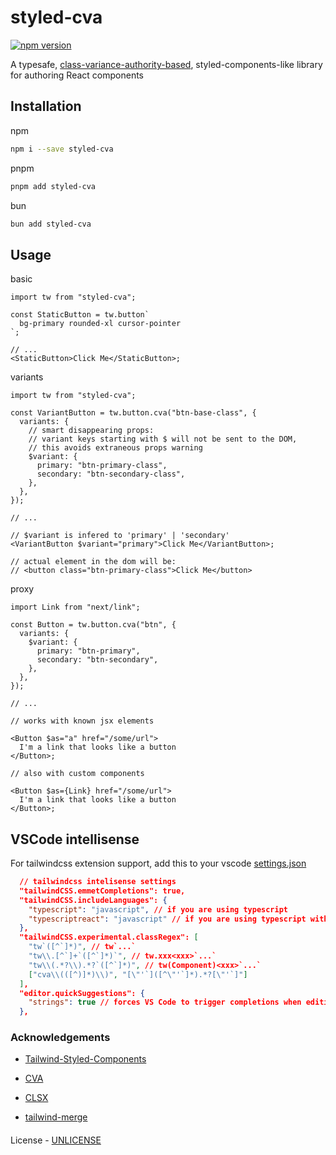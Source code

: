 # styled-cva

[![npm version](https://badge.fury.io/js/styled-cva.svg)](https://badge.fury.io/js/styled-cva)

A typesafe, [class-variance-authority-based](https://github.com/joe-bell/cva), styled-components-like library for authoring React components

## Installation

npm

```bash
npm i --save styled-cva
```

pnpm

```bash
pnpm add styled-cva
```

bun

```bash
bun add styled-cva
```

## Usage

basic

```tsx
import tw from "styled-cva";

const StaticButton = tw.button`
  bg-primary rounded-xl cursor-pointer
`;

// ...
<StaticButton>Click Me</StaticButton>;
```

variants

```tsx
import tw from "styled-cva";

const VariantButton = tw.button.cva("btn-base-class", {
  variants: {
    // smart disappearing props:
    // variant keys starting with $ will not be sent to the DOM,
    // this avoids extraneous props warning
    $variant: {
      primary: "btn-primary-class",
      secondary: "btn-secondary-class",
    },
  },
});

// ...

// $variant is infered to 'primary' | 'secondary'
<VariantButton $variant="primary">Click Me</VariantButton>;

// actual element in the dom will be:
// <button class="btn-primary-class">Click Me</button>
```

proxy

```tsx
import Link from "next/link";

const Button = tw.button.cva("btn", {
  variants: {
    $variant: {
      primary: "btn-primary",
      secondary: "btn-secondary",
    },
  },
});

// ...

// works with known jsx elements

<Button $as="a" href="/some/url">
  I'm a link that looks like a button
</Button>;

// also with custom components

<Button $as={Link} href="/some/url">
  I'm a link that looks like a button
</Button>;
```

## VSCode intellisense

For tailwindcss extension support, add this to your vscode [settings.json](/.vscode/settings.json)

```json
  // tailwindcss intelisense settings
  "tailwindCSS.emmetCompletions": true,
  "tailwindCSS.includeLanguages": {
    "typescript": "javascript", // if you are using typescript
    "typescriptreact": "javascript" // if you are using typescript with react
  },
  "tailwindCSS.experimental.classRegex": [
    "tw`([^`]*)", // tw`...`
    "tw\\.[^`]+`([^`]*)`", // tw.xxx<xxx>`...`
    "tw\\(.*?\\).*?`([^`]*)", // tw(Component)<xxx>`...`
    ["cva\\(([^)]*)\\)", "[\"'`]([^\"'`]*).*?[\"'`]"]
  ],
  "editor.quickSuggestions": {
    "strings": true // forces VS Code to trigger completions when editing "string" content
  },
```

### Acknowledgements

- [Tailwind-Styled-Components](https://github.com/MathiasGilson/Tailwind-Styled-Component)

- [CVA](https://github.com/joe-bell/cva)

- [CLSX](https://github.com/lukeed/clsx)

- [tailwind-merge](https://github.com/dcastil/tailwind-merge)

####

License - [UNLICENSE](/LICENSE)
